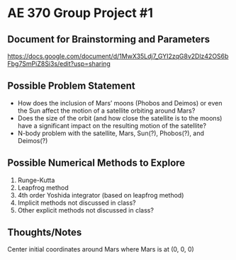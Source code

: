 # AE 370 Group Project #1

## Document for Brainstorming and Parameters
https://docs.google.com/document/d/1MwX35Ldj7_GYI2zqG8v2Dlz42OS6bFbg7SmPiZ8Si3s/edit?usp=sharing

## Possible Problem Statement
* How does the inclusion of Mars’ moons (Phobos and Deimos) or even the Sun affect the motion of a satellite orbiting around Mars?
* Does the size of the orbit (and how close the satellite is to the moons) have a significant impact on the resulting motion of the satellite?
* N-body problem with the satellite, Mars, Sun(?), Phobos(?), and Deimos(?)

## Possible Numerical Methods to Explore
1. Runge-Kutta
2. Leapfrog method
3. 4th order Yoshida integrator (based on leapfrog method)
4. Implicit methods not discussed in class?
5. Other explicit methods not discussed in class?

## Thoughts/Notes
Center initial coordinates around Mars where Mars is at (0, 0, 0)
